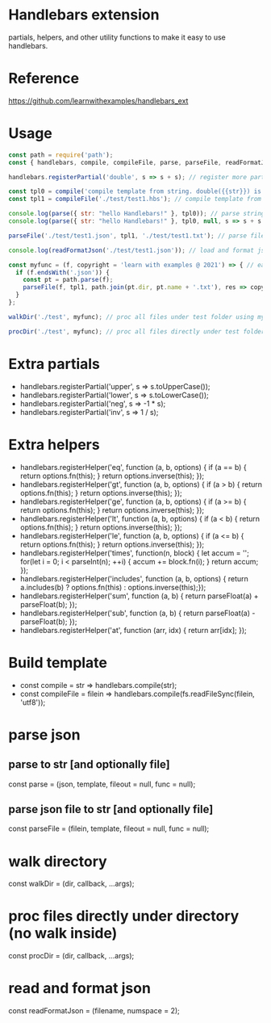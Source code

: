 # Handlebars extension
partials, helpers, and other utility functions to make it easy to use handlebars.

# Reference
  https://github.com/learnwithexamples/handlebars_ext

# Usage
```javascript
const path = require('path');
const { handlebars, compile, compileFile, parse, parseFile, readFormatJson, walkDir } = require('./index');

handlebars.registerPartial('double', s => s + s); // register more partials/helpers as needed

const tpl0 = compile('compile template from string. double({{str}}) is {{> double str}}'); // compile template from string
const tpl1 = compileFile('./test/test1.hbs'); // compile template from file

console.log(parse({ str: "hello Handlebars!" }, tpl0)); // parse string to string
console.log(parse({ str: "hello Handlebars!" }, tpl0, null, s => s + s + s)); // parse string to string, use a postProc function to duplicate the result 3 times

parseFile('./test/test1.json', tpl1, './test/test1.txt'); // parse file to file and string

console.log(readFormatJson('./test/test1.json')); // load and format json file

const myfunc = (f, copyright = 'learn with examples @ 2021') => { // each json file, parse and add copyright
  if (f.endsWith('.json')) {
    const pt = path.parse(f);
    parseFile(f, tpl1, path.join(pt.dir, pt.name + '.txt'), res => copyright + '\n\n' + res);  
  }
};

walkDir('./test', myfunc); // proc all files under test folder using myfunc

procDir('./test', myfunc); // proc all files directly under test folder using myfunc
```
# Extra partials
- handlebars.registerPartial('upper', s => s.toUpperCase());
- handlebars.registerPartial('lower', s => s.toLowerCase());
- handlebars.registerPartial('neg', s => -1 * s);
- handlebars.registerPartial('inv', s => 1 / s);

# Extra helpers
- handlebars.registerHelper('eq', function (a, b, options) { if (a == b) { return options.fn(this); } return options.inverse(this); });
- handlebars.registerHelper('gt', function (a, b, options) { if (a > b) { return options.fn(this); } return options.inverse(this); });
- handlebars.registerHelper('ge', function (a, b, options) { if (a >= b) { return options.fn(this); } return options.inverse(this); });
- handlebars.registerHelper('lt', function (a, b, options) { if (a < b) { return options.fn(this); } return options.inverse(this); });
- handlebars.registerHelper('le', function (a, b, options) { if (a <= b) { return options.fn(this); } return options.inverse(this); });
- handlebars.registerHelper('times', function(n, block) { let accum = ''; for(let i = 0; i < parseInt(n); ++i) { accum += block.fn(i); } return accum; });
- handlebars.registerHelper('includes', function (a, b, options) { return a.includes(b) ? options.fn(this) : options.inverse(this);});
- handlebars.registerHelper('sum', function (a, b) { return parseFloat(a) + parseFloat(b); });
- handlebars.registerHelper('sub', function (a, b) { return parseFloat(a) - parseFloat(b); });
- handlebars.registerHelper('at', function (arr, idx) { return arr[idx]; });

# Build template
- const compile = str => handlebars.compile(str);
- const compileFile = filein => handlebars.compile(fs.readFileSync(filein, 'utf8'));

# parse json
## parse to str [and optionally file]
const parse = (json, template, fileout = null, func = null);

## parse json file to str [and optionally file]
const parseFile = (filein, template, fileout = null, func = null);

# walk directory
const walkDir = (dir, callback, ...args);

# proc files directly under directory (no walk inside)
const procDir = (dir, callback, ...args);

# read and format json
const readFormatJson = (filename, numspace = 2);
